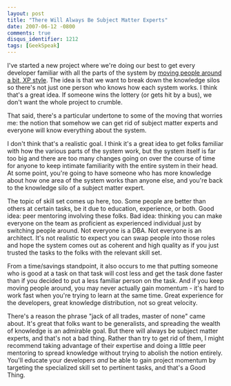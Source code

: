 ```yaml
---
layout: post
title: "There Will Always Be Subject Matter Experts"
date: 2007-06-12 -0800
comments: true
disqus_identifier: 1212
tags: [GeekSpeak]
---
```

I've started a new project where we're doing our best to get every
developer familiar with all the parts of the system by [moving people
around a bit, XP
style](http://www.extremeprogramming.org/rules/movepeople.html). The
idea is that we want to break down the knowledge silos so there's not
just one person who knows how each system works. I think that's a great
idea. If someone wins the lottery (or gets hit by a bus), we don't want
the whole project to crumble.
 
 That said, there's a particular undertone to some of the moving that
worries me: the notion that somehow we can get rid of subject matter
experts and everyone will know everything about the system.
 
 I don't think that's a realistic goal. I think it's a great idea to get
folks familiar with how the various parts of the system work, but the
system itself is far too big and there are too many changes going on
over the course of time for anyone to keep intimate familiarity with the
entire system in their head. At some point, you're going to have someone
who has more knowledge about how one area of the system works than
anyone else, and you're back to the knowledge silo of a subject matter
expert.
 
 The topic of skill set comes up here, too. Some people are better than
others at certain tasks, be it due to education, experience, or both.
Good idea: peer mentoring involving these folks. Bad idea: thinking you
can make everyone on the team as proficient as experienced individual
just by switching people around. Not everyone is a DBA. Not everyone is
an architect. It's not realistic to expect you can swap people into
those roles and hope the system comes out as coherent and high quality
as if you just trusted the tasks to the folks with the relevant skill
set.
 
 From a time/savings standpoint, it also occurs to me that putting
someone who is good at a task on that task will cost less and get the
task done faster than if you decided to put a less familiar person on
the task. And if you keep moving people around, you may never actually
gain momentum - it's hard to work fast when you're trying to learn at
the same time. Great experience for the developers, great knowledge
distribution, not so great velocity.
 
 There's a reason the phrase "jack of all trades, master of none" came
about. It's great that folks want to be generalists, and spreading the
wealth of knowledge is an admirable goal. But there will always be
subject matter experts, and that's not a bad thing. Rather than try to
get rid of them, I might recommend taking advantage of their expertise
and doing a little peer mentoring to spread knowledge without trying to
abolish the notion entirely. You'll educate your developers *and* be
able to gain project momentum by targeting the specialized skill set to
pertinent tasks, and that's a Good Thing.
